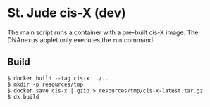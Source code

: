 # St. Jude cis-X (dev)

The main script runs a container with a pre-built cis-X image. The DNAnexus
applet only executes the `run` command.

## Build

```
$ docker build --tag cis-x ../..
$ mkdir -p resources/tmp
$ docker save cis-x | gzip > resources/tmp/cis-x-latest.tar.gz
$ dx build
```
